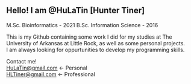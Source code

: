 ## Hello! I am @HuLaTin [Hunter Tiner]
M.Sc. Bioinformatics - 2021
B.Sc. Information Science - 2016

This is my Github containing some work I did for my studies at The University of Arkansas at Little Rock, as well as some personal projects. <br />
I am always looking for oppurtunities to develop my programming skills.<br />

Contact me! <br />
HuLaTin@gmail.com <- Personal <br />
HLTiner@gmail.com <- Professional
